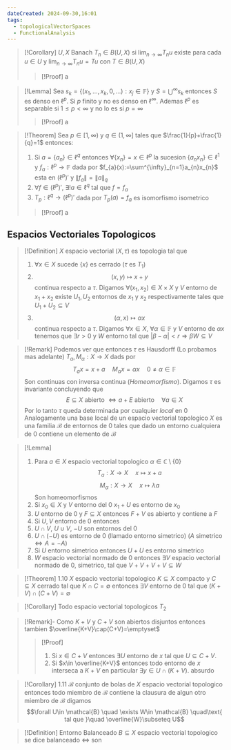 ```yaml
---
dateCreated: 2024-09-30,16:01
tags:
  - topologicalVectorSpaces
  - FunctionalAnalysis
---
```


>[!Corollary]
>$U,X$ Banach $T_{n}\in B(U,X)$ si $\lim_{ n \to \infty }T_{n}u$ existe para cada $u\in U$ y $\lim_{ n \to \infty }T_{n}u = Tu$ con $T\in B(U,X)$
>>[!Proof]
>>a

>[!Lemma]
>Sea $s_{k}=\{ (x_{1},\ldots,x_{k},0,\ldots) :x_{j}\in \mathbb{F}\}$ y $S=\bigcup^{\infty}s_{k}$ entonces $S$ es denso en $\ell^{p}$. Si $p$ finito y no es denso en $\ell^{\infty}$. Ademas $\ell^{p}$ es separable si $1\leq p<\infty$ y no lo es si $p=\infty$
>>[!Proof]
>>a

>[!Theorem]
>Sea $p \in [1,\infty)$ y $q\in (1,\infty]$ tales que $\frac{1}{p}+\frac{1}{q}=1$ entonces:
>1. Si $a=\{ a_{n} \}\in \ell^{q}$ entonces $\forall \{ x_{n} \}=x\in \ell^{p}$ la sucesion $\{ a_{n}x_{n} \}\in \ell^{1}$ y $f_{a}:\ell^{p}\rightarrow \mathbb{F}$ dada por $f_{a}(x):=\sum^{\infty}_{n=1}a_{n}x_{n}$ esta en $(\ell^{p})'$ y $\lVert f_{a} \rVert=\lVert a \rVert_{q}$
>2. $\forall f\in (\ell^{p})'$, $\exists !a\in \ell^{q}$ tal que $f=f_{a}$
>3. $T_{p}:\ell^{q}\rightarrow(\ell^{p})'$ dada por $T_{p}(a)=f_{a}$ es isomorfismo isometrico
>>[!Proof]
>>a

## Espacios Vectoriales Topologicos

>[!Definition]
> $X$ espacio vectorial $(X,\tau)$ es topologia tal que 
> 1. $\forall x\in X$ sucede $\{ x \}$ es cerrado ($\tau$ es $T_{1}$)
> 2. $$(x,y)\mapsto x+y$$ continua respecto a $\tau$. Digamos $\forall (x_{1},x_{2})\in X\times X$ y $V$ entorno de $x_{1}+x_{2}$ existe $U_{1},U_{2}$ entornos de $x_{1}$ y $x_{2}$ respectivamente tales que $U_{1}+U_{2}\subseteq V$
> 3. $$(\alpha,x)\mapsto \alpha x$$ continua respecto a $\tau$. Digamos $\forall x\in X$, $\forall \alpha\in \mathbb{F}$ y $V$ entorno de $\alpha x$ tenemos que $\exists r>0$ y $W$ entorno tal que $\lvert \beta-\alpha \rvert<r \Rightarrow \beta W\subseteq V$

>[!Remark]
>Podemos ver que entonces $\tau$ es Hausdorff (Lo probamos mas adelante)
>$T_{a},M_{\alpha}:X\rightarrow X$ dads por 
>$$T_{a}x=x+a\quad M_{\alpha }x=\alpha x \quad  0 \neq\alpha \in \mathbb{F}$$
>Son continuas con inversa continua (*Homeomorfismo*). Digamos $\tau$ es invariante concluyendo que $$E\subseteq X \text{ abierto }\iff a+E \text{ abierto}\quad\forall a\in X$$
>Por lo tanto $\tau$ queda determinada por cualquier *local* en 0
>Analogamente una base local de un espacio vectorial topologico $X$ es una familia $\mathcal{B}$ de entornos de 0 tales que dado un entorno cualquiera de $0$ contiene un elemento de $\mathcal{B}$

>[!Lemma]
>1. Para $a\in X$ espacio vectorial topologico $\alpha\in \mathbb{C}\setminus\{ 0 \}$ $$T_{a}:X\rightarrow X \quad x\mapsto x+a$$ $$M_{\alpha }:X\rightarrow X \quad x\mapsto\lambda a$$ Son homeomorfismos
>2. Si $x_{0}\in X$ y $V$ entorno del 0 $x_{1}+U$ es entorno de $x_{0}$
>3. $U$ entorno de $0$ y $F\subseteq X$ entonces $F+V$ es abierto y contiene a $F$
>4. Si $U,V$ entorno de 0 entonces 
>	1. $U\cap V$, $U\cup V$, $-U$ son entornos del 0
>	2. $U\cap(-U)$ es entorno de 0 (llamado entorno simetrico) $(A \text{ simetrico} \iff A=-A)$
>	3. Si $U$ entorno simetrico entonces $U+U$ es entorno simetrico
>5. $W$ espacio vectorial normado de 0 entonces $\exists V$ espacio vectorial normado de 0, simetrico, tal que $V+V+V+V\subseteq W$

>[!Theorem] 1.10
>$X$ espacio vectorial topologico $K\subseteq X$ compacto y $C\subseteq X$ cerrado tal que $K\cap C= \emptyset$ entonces $\exists V$ entorno de 0 tal que $(K+V)\cap (C+V)=\emptyset$

>[!Corollary]
>Todo espacio vectorial topologicos $T_{2}$

>[!Remark]-
>Como $K+V$ y $C+V$ son abiertos disjuntos entonces tambien $\overline{K+V}\cap(C+V)=\emptyset$
>>[!Proof]
>>1. Si $x\in C+V$ entonces $\exists U$ entorno de $x$ tal que $U\subseteq C+V$. 
>>2. Si $x\in \overline{K+V}$ entonces todo entorno de $x$ interseca a $K+V$ en particular $\exists y\in  U\cap(K+V)$. absurdo

>[!Corollary] 1.11
>$\mathcal{B}$ conjunto de bolas de $X$ espacio vectorial topologico entonces todo miembro de $\mathcal{B}$ contiene la clausura de algun otro miembro de $\mathcal{B}$ digamos $$\forall U\in \mathcal{B} \quad \exists W\in \mathcal{B} \quad\text{ tal que }\quad \overline{W}\subseteq U$$

>[!Definition] Entorno Balanceado
>$B\subseteq X$ espacio vectorial topologico se dice balanceado $\iff$ son